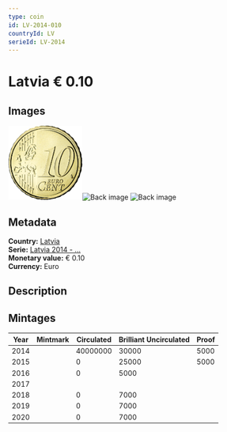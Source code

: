 ```yaml
---
type: coin
id: LV-2014-010
countryId: LV
serieId: LV-2014
---
```


# Latvia € 0.10

## Images

<img src="../../../img/common-2007-010.png" height="150" alt="Front image"><img src="img/latvia-2014-010.png" height="150" alt="Back image">     ![Back image]()

## Metadata

**Country:** [Latvia](../index.md)\
**Serie:** [Latvia 2014 - ...](index.md)\
**Monetary value:** € 0.10\
**Currency:** Euro

## Description


## Mintages

| Year | Mintmark | Circulated | Brilliant Uncirculated | Proof |
| ---- | -------- | ---------- | ---------------------- | ----- |
| 2014 |  | 40000000| 30000 | 5000 |
| 2015 |  | 0| 25000 | 5000 |
| 2016 |  | 0| 5000 |  |
| 2017 |  | |  |  |
| 2018 |  | 0| 7000 |  |
| 2019 |  | 0| 7000 |  |
| 2020 |  | 0| 7000 |  |

